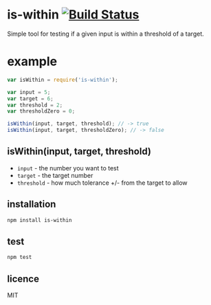 # is-within [![Build Status](https://travis-ci.org/alexander-daniel/is-within.svg?branch=master)](https://travis-ci.org/alexander-daniel/is-within)

Simple tool for testing if a given input is within a threshold of a target.

# example
```javascript
var isWithin = require('is-within');

var input = 5;
var target = 6;
var threshold = 2;
var thresholdZero = 0;

isWithin(input, target, threshold); // -> true
isWithin(input, target, thresholdZero); // -> false
```

## isWithin(input, target, threshold)
- `input` - the number you want to test
- `target` - the target number
- `threshold` - how much tolerance +/- from the target to allow

## installation
```bash
npm install is-within
```

## test
```bash
npm test
```

## licence
MIT
